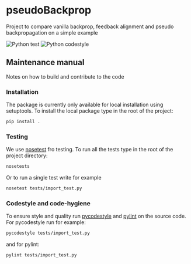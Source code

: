 # pseudoBackprop
Project to compare vanilla backprop, feedback alignment and pseudo backpropagation on a simple example

![Python test](https://github.com/afkungl/pseudoBackprop/workflows/Python%20tests/badge.svg)
![Python codestyle](https://github.com/afkungl/pseudoBackprop/workflows/Python%20codestyle/badge.svg)

## Maintenance manual

Notes on how to build and contribute to the code

### Installation

The package is currently only available for local installation using setuptools.
To install the local package type in the root of the project:
```bash
pip install .
```

### Testing

We use [nosetest](https://nose.readthedocs.io/en/latest/) fro testing.
To run all the tests type in the root of the project directory:
```bash
nosetests
```
Or to run a single test write for example
```bash
nosetest tests/import_test.py
```

### Codestyle and code-hygiene

To ensure style and quality run [pycodestyle](https://pypi.org/project/pycodestyle/) and [pylint](http://pylint.pycqa.org/en/latest/) on the source code.
For pycodestyle run for example:
```bash
pycodestyle tests/import_test.py
```
and for pylint:
```bash
pylint tests/import_test.py
```
